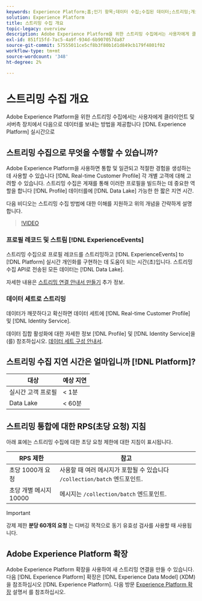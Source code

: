 ```yaml
---
keywords: Experience Platform;홈;인기 항목;데이터 수집;수집된 데이터;스트리밍;개요;스트리밍 수집;지연;스트리밍 지연
solution: Experience Platform
title: 스트리밍 수집 개요
topic-legacy: overview
description: Adobe Experience Platform을 위한 스트리밍 수집에서는 사용자에게 클라이언트 및 서버측 장치에서 실시간으로 Experience Platform으로 데이터를 전송하는 방법을 제공합니다.
exl-id: 851f15fd-7ac5-4a9f-934d-6b907057da87
source-git-commit: 57555011ce5cf8b3f80b1d1d849cb179f4801f02
workflow-type: tm+mt
source-wordcount: '348'
ht-degree: 2%

---
```


# 스트리밍 수집 개요

Adobe Experience Platform을 위한 스트리밍 수집에서는 사용자에게 클라이언트 및 서버측 장치에서 다음으로 데이터를 보내는 방법을 제공합니다 [!DNL Experience Platform] 실시간으로

## 스트리밍 수집으로 무엇을 수행할 수 있습니까?

Adobe Experience Platform을 사용하면 통합 및 일관되고 적절한 경험을 생성하는 데 사용할 수 있습니다 [!DNL Real-time Customer Profile] 각 개별 고객에 대해 고려할 수 있습니다. 스트리밍 수집은 게재를 통해 이러한 프로필을 빌드하는 데 중요한 역할을 합니다 [!DNL Profile] 데이터를에 [!DNL Data Lake] 가능한 한 짧은 지연 시간.

다음 비디오는 스트리밍 수집 방법에 대한 이해를 지원하고 위의 개념을 간략하게 설명합니다.

>[!VIDEO](https://video.tv.adobe.com/v/28425?quality=12&learn=on)

### 프로필 레코드 및 스트림 [!DNL ExperienceEvents]

스트리밍 수집으로 프로필 레코드를 스트리밍하고 [!DNL ExperienceEvents] to [!DNL Platform] 실시간 개인화를 구현하는 데 도움이 되는 시간(초)입니다. 스트리밍 수집 API로 전송된 모든 데이터는 [!DNL Data Lake].

자세한 내용은 [스트리밍 연결 안내서 만들기](../tutorials/create-streaming-connection.md) 추가 정보.

### 데이터 세트로 스트리밍

데이터가 깨끗하다고 확신하면 데이터 세트에 [!DNL Real-time Customer Profile] 및 [!DNL Identity Service].

데이터 집합 활성화에 대한 자세한 정보 [!DNL Profile] 및 [!DNL Identity Service]을(를) 참조하십시오. [데이터 세트 구성 안내서](../../profile/tutorials/dataset-configuration.md).

## 스트리밍 수집 지연 시간은 얼마입니까 [!DNL Platform]?

| 대상 | 예상 지연 |
| --------- | ---------------- |
| 실시간 고객 프로필 | &lt; 1분 |
| Data Lake | &lt; 60분 |

## 스트리밍 통합에 대한 RPS(초당 요청) 지침

아래 표에는 스트리밍 수집에 대한 초당 요청 제한에 대한 지침이 표시됩니다.

| RPS 제한 | 참고 |
| --- | --- |
| 초당 1000개 요청 | 사용할 때 여러 메시지가 포함될 수 있습니다 `/collection/batch` 엔드포인트. |
| 초당 개별 메시지 10000 | 메시지는 `/collection/batch` 엔드포인트. |

>[!IMPORTANT]
>
>강제 제한 **분당 60개의 요청** 는 디버깅 목적으로 동기 유효성 검사를 사용할 때 사용됩니다.

## Adobe Experience Platform 확장

Adobe Experience Platform 확장을 사용하여 새 스트리밍 연결을 만들 수 있습니다. 다음 [!DNL Experience Platform] 확장은 [!DNL Experience Data Model] (XDM) 을 참조하십시오 [!DNL Experience Platform]. 다음 방문 [Experience Platform 확장](../../tags/extensions/web/sdk/overview.md) 설명서 를 참조하십시오.
